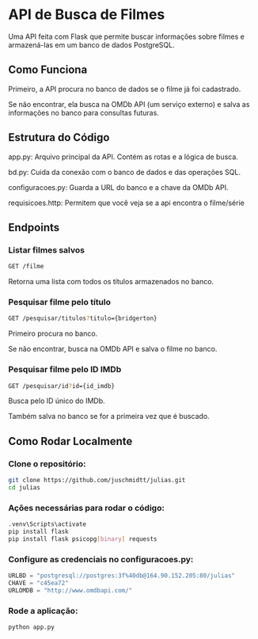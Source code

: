 # API de Busca de Filmes
Uma API feita com Flask que permite buscar informações sobre filmes e armazená-las em um banco de dados PostgreSQL.

## Como Funciona

Primeiro, a API procura no banco de dados se o filme já foi cadastrado.

Se não encontrar, ela busca na OMDb API (um serviço externo) e salva as informações no banco para consultas futuras.

## Estrutura do Código

app.py: Arquivo principal da API. Contém as rotas e a lógica de busca.

bd.py: Cuida da conexão com o banco de dados e das operações SQL.

configuracoes.py: Guarda a URL do banco e a chave da OMDb API.

requisicoes.http: Permitem que você veja se a api encontra o filme/série 

## Endpoints

### Listar filmes salvos 

```bash
GET /filme
```
Retorna uma lista com todos os títulos armazenados no banco.


### Pesquisar filme pelo título 

```bash
GET /pesquisar/titulos?titulo={bridgerton}
```

Primeiro procura no banco.

Se não encontrar, busca na OMDb API e salva o filme no banco.

### Pesquisar filme pelo ID IMDb
```bash
GET /pesquisar/id?id={id_imdb}
```
Busca pelo ID único do IMDb.

Também salva no banco se for a primeira vez que é buscado.

## Como Rodar Localmente

### Clone o repositório:
```bash
git clone https://github.com/juschmidtt/julias.git
cd julias
```

### Ações necessárias para rodar o código:
```bash
.venv\Scripts\activate
pip install flask
pip install flask psicopg[binary] requests
```

### Configure as credenciais no configuracoes.py:

```python
URLBD = "postgresql://postgres:3f%40db@164.90.152.205:80/julias"
CHAVE = "c45ea72"
URLOMDB = "http://www.omdbapi.com/"
```

### Rode a aplicação:
```bash
python app.py
```





